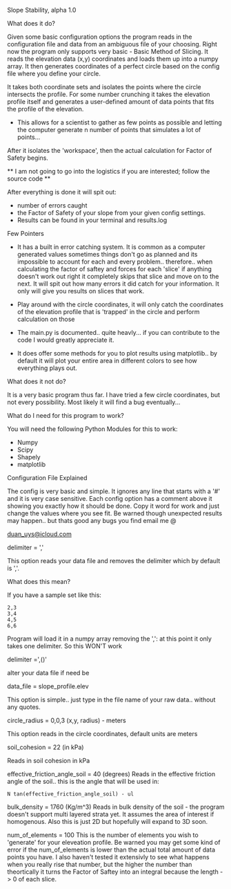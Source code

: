 Slope Stability, alpha 1.0

What does it do?

Given some basic configuration options the program reads in the configuration file and data from an ambiguous
file of your choosing. Right now the program only supports very basic - Basic Method of Slicing. It reads the
elevation data (x,y) coordinates and loads them up into a numpy array. It then generates coordinates of a perfect
circle based on the config file where you define your circle.

It takes both coordinate sets and isolates the points where the circle intersects the profile. For some number
crunching it takes the elevation profile itself and generates a user-defined amount of data points that fits the
profile of the elevation.

* This allows for a scientist to gather as few points as possible and letting the computer generate n number
of points that simulates a lot of points...

After it isolates the 'workspace', then the actual calculation for Factor of Safety begins.

** I am not going to go into the logistics if you are interested; follow the source code **

After everything is done it will spit out:

* number of errors caught
* the Factor of Safety of your slope from your given config settings.
* Results can be found in your terminal and results.log

Few Pointers

* It has a built in error catching system. It is common as a computer generated values sometimes things don't
 go as planned and its impossible to account for each and every problem.. therefore.. when calculating the
 factor of saftey and forces for each 'slice' if anything doesn't work out right it completely skips that
 slice and move on to the next. It will spit out how many errors it did catch for your information. It only
 will give you results on slices that work.

* Play around with the circle coordinates, it will only catch the coordinates of the elevation profile that
is 'trapped' in the circle and perform calculation on those

* The main.py is documented.. quite heavly... if you can contribute to the code I would greatly appreciate it.
* It does offer some methods for you to plot results using matplotlib.. by default it will plot your entire area
  in different
  colors to see how everything plays out.


What does it not do?

It is a very basic program thus far. I have tried a few circle coordinates, but not every possibility. Most
likely it will find a bug eventually...


What do I need for this program to work?

   You will need the following Python Modules for this to work:
    
   * Numpy
   * Scipy
   * Shapely
   * matplotlib


Configuration File Explained

The config is very basic and simple. It ignores any line that starts with a '#' and it is very case sensitive.
Each config option has a comment above it showing you exactly how it should be done. Copy it word for work and
just change the values where you see fit. Be warned though unexpected results may happen.. but thats good any
bugs you find email me @

duan_uys@icloud.com

delimiter = ','

This option reads your data file and removes the delimiter which by default is ','.

What does this mean?

If you have a sample set like this:

    2,3
    3,4
    4,5
    6,6
    
Program will load it in a numpy array removing the ',': at this point it only takes one delimiter.
So this WON'T work

delimiter =',()'

alter your data file if need be

data_file = slope_profile.elev

This option is simple.. just type in the file name of your raw data.. without any quotes.

circle_radius = 0,0,3 (x,y, radius) - meters

This option reads in the circle coordinates, default units are meters

soil_cohesion = 22 (in kPa)

Reads in soil cohesion in kPa

effective_friction_angle_soil = 40 (degrees)
Reads in the effective friction angle of the soil.. this is the angle that will be used in:

    N tan(effective_friction_angle_soil) - ul

bulk_density = 1760 (Kg/m^3)
Reads in bulk density of the soil - the program doesn't support multi layered strata yet. It assumes the area of
interest if homogenous. Also this is just 2D but hopefully will expand to 3D soon.

num_of_elements = 100
This is the number of elements you wish to 'generate' for your eleveation profile. Be warned you may get some
kind of error if the num_of_elements is lower than the actual total amount of data points you have.
I also haven't tested it extensivly to see what happens when you really rise that number, but the higher the
number than theortically it turns the Factor of Saftey into an integral because the length -> 0 of each slice.
